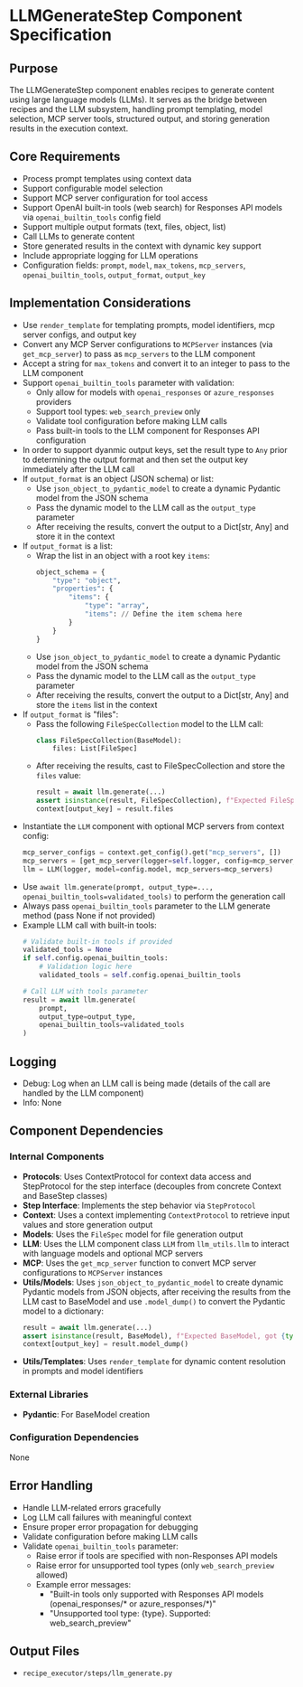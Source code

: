 # LLMGenerateStep Component Specification

## Purpose

The LLMGenerateStep component enables recipes to generate content using large language models (LLMs). It serves as the bridge between recipes and the LLM subsystem, handling prompt templating, model selection, MCP server tools, structured output, and storing generation results in the execution context.

## Core Requirements

- Process prompt templates using context data
- Support configurable model selection
- Support MCP server configuration for tool access
- Support OpenAI built-in tools (web search) for Responses API models via `openai_builtin_tools` config field
- Support multiple output formats (text, files, object, list)
- Call LLMs to generate content
- Store generated results in the context with dynamic key support
- Include appropriate logging for LLM operations
- Configuration fields: `prompt`, `model`, `max_tokens`, `mcp_servers`, `openai_builtin_tools`, `output_format`, `output_key`

## Implementation Considerations

- Use `render_template` for templating prompts, model identifiers, mcp server configs, and output key
- Convert any MCP Server configurations to `MCPServer` instances (via `get_mcp_server`) to pass as `mcp_servers` to the LLM component
- Accept a string for `max_tokens` and convert it to an integer to pass to the LLM component
- Support `openai_builtin_tools` parameter with validation:
  - Only allow for models with `openai_responses` or `azure_responses` providers
  - Support tool types: `web_search_preview` only
  - Validate tool configuration before making LLM calls
  - Pass built-in tools to the LLM component for Responses API configuration
- In order to support dyanmic output keys, set the result type to `Any` prior to determining the output format and then set the output key immediately after the LLM call
- If `output_format` is an object (JSON schema) or list:
  - Use `json_object_to_pydantic_model` to create a dynamic Pydantic model from the JSON schema
  - Pass the dynamic model to the LLM call as the `output_type` parameter
  - After receiving the results, convert the output to a Dict[str, Any] and store it in the context
- If `output_format` is a list:
  - Wrap the list in an object with a root key `items`:
    ```python
    object_schema = {
        "type": "object",
        "properties": {
            "items": {
                "type": "array",
                "items": // Define the item schema here
            }
        }
    }
    ```
  - Use `json_object_to_pydantic_model` to create a dynamic Pydantic model from the JSON schema
  - Pass the dynamic model to the LLM call as the `output_type` parameter
  - After receiving the results, convert the output to a Dict[str, Any] and store the `items` list in the context
- If `output_format` is "files":
  - Pass the following `FileSpecCollection` model to the LLM call:
    ```python
    class FileSpecCollection(BaseModel):
        files: List[FileSpec]
    ```
  - After receiving the results, cast to FileSpecCollection and store the `files` value:
    ```python
    result = await llm.generate(...)
    assert isinstance(result, FileSpecCollection), f"Expected FileSpecCollection, got {type(result)}"
    context[output_key] = result.files
    ```
- Instantiate the `LLM` component with optional MCP servers from context config:
  ```python
  mcp_server_configs = context.get_config().get("mcp_servers", [])
  mcp_servers = [get_mcp_server(logger=self.logger, config=mcp_server_config) for mcp_server_config in mcp_server_configs]
  llm = LLM(logger, model=config.model, mcp_servers=mcp_servers)
  ```
- Use `await llm.generate(prompt, output_type=..., openai_builtin_tools=validated_tools)` to perform the generation call
- Always pass `openai_builtin_tools` parameter to the LLM generate method (pass None if not provided)
- Example LLM call with built-in tools:
  ```python
  # Validate built-in tools if provided
  validated_tools = None
  if self.config.openai_builtin_tools:
      # Validation logic here
      validated_tools = self.config.openai_builtin_tools
  
  # Call LLM with tools parameter
  result = await llm.generate(
      prompt, 
      output_type=output_type,
      openai_builtin_tools=validated_tools
  )
  ```

## Logging

- Debug: Log when an LLM call is being made (details of the call are handled by the LLM component)
- Info: None

## Component Dependencies

### Internal Components

- **Protocols**: Uses ContextProtocol for context data access and StepProtocol for the step interface (decouples from concrete Context and BaseStep classes)
- **Step Interface**: Implements the step behavior via `StepProtocol`
- **Context**: Uses a context implementing `ContextProtocol` to retrieve input values and store generation output
- **Models**: Uses the `FileSpec` model for file generation output
- **LLM**: Uses the LLM component class `LLM` from `llm_utils.llm` to interact with language models and optional MCP servers
- **MCP**: Uses the `get_mcp_server` function to convert MCP server configurations to `MCPServer` instances
- **Utils/Models**: Uses `json_object_to_pydantic_model` to create dynamic Pydantic models from JSON objects, after receiving the results from the LLM cast to BaseModel and use `.model_dump()` to convert the Pydantic model to a dictionary:
  ```python
  result = await llm.generate(...)
  assert isinstance(result, BaseModel), f"Expected BaseModel, got {type(result)}"
  context[output_key] = result.model_dump()
  ```
- **Utils/Templates**: Uses `render_template` for dynamic content resolution in prompts and model identifiers

### External Libraries

- **Pydantic**: For BaseModel creation

### Configuration Dependencies

None

## Error Handling

- Handle LLM-related errors gracefully
- Log LLM call failures with meaningful context
- Ensure proper error propagation for debugging
- Validate configuration before making LLM calls
- Validate `openai_builtin_tools` parameter:
  - Raise error if tools are specified with non-Responses API models
  - Raise error for unsupported tool types (only `web_search_preview` allowed)
  - Example error messages:
    - "Built-in tools only supported with Responses API models (openai_responses/* or azure_responses/*)"
    - "Unsupported tool type: {type}. Supported: web_search_preview"

## Output Files

- `recipe_executor/steps/llm_generate.py`
